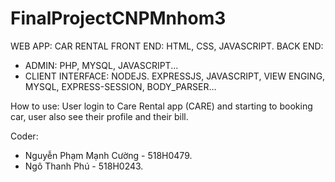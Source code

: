 # FinalProjectCNPMnhom3
WEB APP: CAR RENTAL
FRONT END: HTML, CSS, JAVASCRIPT.
BACK END: 
+ ADMIN: PHP, MYSQL, JAVASCRIPT...
+ CLIENT INTERFACE: NODEJS. EXPRESSJS, JAVASCRIPT, VIEW ENGING, MYSQL, EXPRESS-SESSION, BODY_PARSER...

How to use: User login to Care Rental app (CARE) and starting to booking car, user also see their profile and their bill.


Coder: 
- Nguyễn Phạm Mạnh Cường - 518H0479.
- Ngô Thanh Phú - 518H0243.
